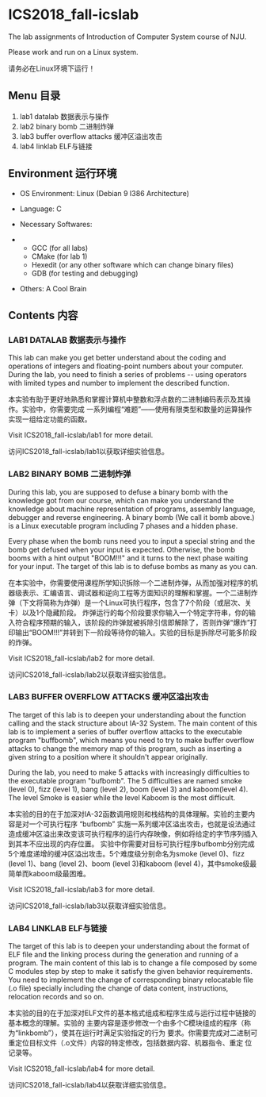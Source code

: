 # ICS2018_fall-icslab
The lab assignments of Introduction of Computer System course of NJU.

Please work and run on a Linux system.

请务必在Linux环境下运行！

## Menu 目录

1. lab1 datalab 数据表示与操作
2. lab2 binary bomb 二进制炸弹
3. lab3 buffer overflow attacks 缓冲区溢出攻击
4. lab4 linklab ELF与链接



## Environment 运行环境

- OS Environment: Linux (Debian 9 I386 Architecture)
- Language: C
- Necessary Softwares: 
- - GCC (for all labs)
  - CMake (for lab 1)
  - Hexedit (or any other software which can change binary files)
  - GDB (for testing and debugging)

- Others: A Cool Brain

 

## Contents 内容

### LAB1 DATALAB 数据表示与操作

This lab can make you get better understand about the coding and operations of integers and floating-point numbers about your computer. During the lab, you need to finish a series of problems -- using operators with limited types and number to implement the described function.

本实验有助于更好地熟悉和掌握计算机中整数和浮点数的二进制编码表示及其操作。实验中，你需要完成
一系列编程“难题”——使用有限类型和数量的运算操作实现一组给定功能的函数。

Visit ICS2018_fall-icslab/lab1 for more detail.

访问ICS2018_fall-icslab/lab1以获取详细实验信息。



### LAB2 BINARY BOMB 二进制炸弹

During this lab, you are supposed to defuse a binary bomb with the knowledge got from our course, which can make you understand the knowledge about machine representation of programs, assembly language, debugger and reverse engineering. A binary bomb (We call it bomb above.) is a Linux executable program including 7 phases and a hidden phase. 

Every phase when the bomb runs need you to input a special string and the bomb get defused when your input is expected. Otherwise, the bomb booms with a hint output "BOOM!!!" and it turns to the next phase waiting for your input. The target of this lab is to defuse bombs as many as you can.  

在本实验中，你需要使用课程所学知识拆除一个二进制炸弹，从而加强对程序的机器级表示、汇编语言、调试器和逆向工程等方面知识的理解和掌握。一个二进制炸弹（下文将简称为炸弹）是一个Linux可执行程序，包含了7个阶段（或层次、关卡）以及1个隐藏阶段。
炸弹运行的每个阶段要求你输入一个特定字符串，你的输入符合程序预期的输入，该阶段的炸弹就被拆除引信即解除了，否则炸弹“爆炸”打印输出“BOOM!!!”并转到下一阶段等待你的输入。实验的目标是拆除尽可能多阶段的炸弹。

Visit ICS2018_fall-icslab/lab2 for more detail.

访问ICS2018_fall-icslab/lab2以获取详细实验信息。



### LAB3 BUFFER OVERFLOW ATTACKS 缓冲区溢出攻击

The target of this lab is to deepen your understanding about the function calling and the stack structure about IA-32 System. The main content of this lab is to implement a series of buffer overflow attacks to the executable program "buffbomb", which means you need to try to make buffer overflow attacks to change the memory map of this program, such as inserting a given string to a position where it shouldn't appear originally.

During the lab, you need to make 5 attacks with increasingly difficulties to the executable program "bufbomb". The 5 difficulties are named smoke (level 0), fizz (level 1), bang (level 2), boom (level 3) and kaboom(level 4). The level Smoke is easier while the level Kaboom is the most difficult.

本实验的目的在于加深对IA-32函数调用规则和栈结构的具体理解。实验的主要内容是对一个可执行程序 “bufbomb” 实施一系列缓冲区溢出攻击，也就是设法通过造成缓冲区溢出来改变该可执行程序的运行内存映像，例如将给定的字节序列插入到其本不应出现的内存位置。
实验中你需要对目标可执行程序bufbomb分别完成5个难度递增的缓冲区溢出攻击。5个难度级分别命名为smoke (level 0)、fizz (level 1)、bang (level 2)、boom (level 3)和kaboom (level 4)，其中smoke级最简单而kaboom级最困难。

Visit ICS2018_fall-icslab/lab3 for more detail.

访问ICS2018_fall-icslab/lab3以获取详细实验信息。



### LAB4 LINKLAB ELF与链接

The target of this lab is to deepen your understanding about the format of ELF file and the linking process during the generation and running of a program. The main content of this lab is to change a file composed by some C modules step by step to make it satisfy the given behavior requirements. You need to implement the change of corresponding binary relocatable file (.o file) specially including the change of data content, instructions, relocation records and so on.

本实验的目的在于加深对ELF文件的基本格式组成和程序生成与运行过程中链接的基本概念的理解。实验的
主要内容是逐步修改一个由多个C模块组成的程序（称为“linkbomb”），使其在运行时满足实验指定的行为
要求。你需要完成对二进制可重定位目标文件（.o文件）内容的特定修改，包括数据内容、机器指令、重定
位记录等。

Visit ICS2018_fall-icslab/lab4 for more detail.

访问ICS2018_fall-icslab/lab4以获取详细实验信息。